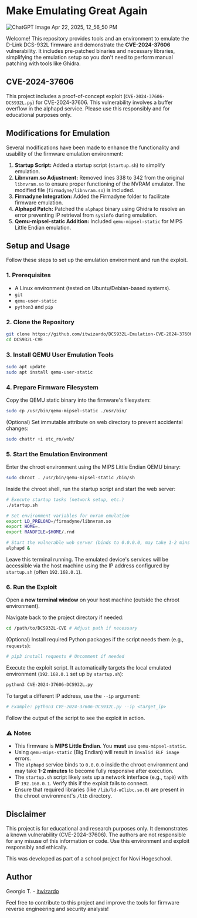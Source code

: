 # Make Emulating Great Again
![ChatGPT Image Apr 22, 2025, 12_56_50 PM](https://github.com/user-attachments/assets/cc735a2a-b40d-4340-9667-2907ca2142f5)

Welcome! This repository provides tools and an environment to emulate the D-Link DCS-932L firmware and demonstrate the **CVE-2024-37606** vulnerability. It includes pre-patched binaries and necessary libraries, simplifying the emulation setup so you don't need to perform manual patching with tools like Ghidra.

## CVE-2024-37606

This project includes a proof-of-concept exploit (`CVE-2024-37606-DCS932L.py`) for CVE-2024-37606. This vulnerability involves a buffer overflow in the alphapd service. Please use this responsibly and for educational purposes only.

## Modifications for Emulation

Several modifications have been made to enhance the functionality and usability of the firmware emulation environment:

1. **Startup Script:** Added a startup script (`startup.sh`) to simplify emulation.
2. **Libnvram.so Adjustment:** Removed lines 338 to 342 from the original `libnvram.so` to ensure proper functioning of the NVRAM emulator. The modified file (`firmadyne/libnvram.so`) is included.
3. **Firmadyne Integration:** Added the Firmadyne folder to facilitate firmware emulation.
4. **Alphapd Patch:** Patched the `alphapd` binary using Ghidra to resolve an error preventing IP retrieval from `sysinfo` during emulation.
5. **Qemu-mipsel-static Addition:** Included `qemu-mipsel-static` for MIPS Little Endian emulation.

## Setup and Usage

Follow these steps to set up the emulation environment and run the exploit.

### 1. Prerequisites

*   A Linux environment (tested on Ubuntu/Debian-based systems).
*   `git`
*   `qemu-user-static`
*   `python3` and `pip`

### 2. Clone the Repository

```bash
git clone https://github.com/itwizardo/DCS932L-Emulation-CVE-2024-37606-Attack DCS932L-CVE
cd DCS932L-CVE
```

### 3. Install QEMU User Emulation Tools

```bash
sudo apt update
sudo apt install qemu-user-static
```

### 4. Prepare Firmware Filesystem

Copy the QEMU static binary into the firmware's filesystem:

```bash
sudo cp /usr/bin/qemu-mipsel-static ./usr/bin/
```

(Optional) Set immutable attribute on web directory to prevent accidental changes:

```bash
sudo chattr +i etc_ro/web/
```

### 5. Start the Emulation Environment

Enter the chroot environment using the MIPS Little Endian QEMU binary:

```bash
sudo chroot . /usr/bin/qemu-mipsel-static /bin/sh
```

Inside the chroot shell, run the startup script and start the web server:

```bash
# Execute startup tasks (network setup, etc.)
./startup.sh

# Set environment variables for nvram emulation
export LD_PRELOAD=/firmadyne/libnvram.so
export HOME=.
export RANDFILE=$HOME/.rnd

# Start the vulnerable web server (binds to 0.0.0.0, may take 1-2 mins to fully initialize)
alphapd &
```

Leave this terminal running. The emulated device's services will be accessible via the host machine using the IP address configured by `startup.sh` (often `192.168.0.1`).

### 6. Run the Exploit

Open a **new terminal window** on your host machine (outside the chroot environment).

Navigate back to the project directory if needed:

```bash
cd /path/to/DCS932L-CVE # Adjust path if necessary
```

(Optional) Install required Python packages if the script needs them (e.g., `requests`):

```bash
# pip3 install requests # Uncomment if needed
```

Execute the exploit script. It automatically targets the local emulated environment (`192.168.0.1` set up by `startup.sh`):

```bash
python3 CVE-2024-37606-DCS932L.py
```

To target a different IP address, use the `--ip` argument:
```bash
# Example: python3 CVE-2024-37606-DCS932L.py --ip <target_ip>
```

Follow the output of the script to see the exploit in action.

### ⚠️ Notes

*   This firmware is **MIPS Little Endian**. You **must** use `qemu-mipsel-static`.
*   Using `qemu-mips-static` (Big Endian) will result in `Invalid ELF image` errors.
*   The `alphapd` service binds to `0.0.0.0` inside the chroot environment and may take **1-2 minutes** to become fully responsive after execution.
*   The `startup.sh` script likely sets up a network interface (e.g., `tap0`) with IP `192.168.0.1`. Verify this if the exploit fails to connect.
*   Ensure that required libraries (like `/lib/ld-uClibc.so.0`) are present in the chroot environment's `/lib` directory.

## Disclaimer

This project is for educational and research purposes only. It demonstrates a known vulnerability (CVE-2024-37606). The authors are not responsible for any misuse of this information or code. Use this environment and exploit responsibly and ethically.

This was developed as part of a school project for Novi Hogeschool.

## Author

Georgio T. - [itwizardo](https://github.com/itwizardo)

Feel free to contribute to this project and improve the tools for firmware reverse engineering and security analysis!

